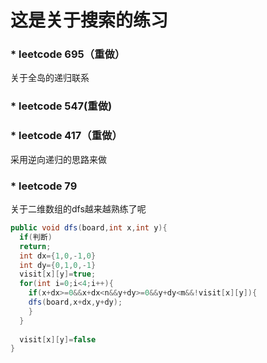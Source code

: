 # 这是关于搜索的练习

### * leetcode 695（重做）
关于全岛的递归联系

### * leetcode 547(重做)

### * leetcode 417（重做）
采用逆向递归的思路来做

### * leetcode 79
关于二维数组的dfs越来越熟练了呢
```java
public void dfs(board,int x,int y){
  if(判断)
  return;
  int dx={1,0,-1,0}
  int dy={0,1,0,-1}
  visit[x][y]=true;
  for(int i=0;i<4;i++){
    if(x+dx>=0&&x+dx<n&&y+dy>=0&&y+dy<m&&!visit[x][y]){
    dfs(board,x+dx,y+dy);
    }
  }
  
  visit[x][y]=false
}
```

